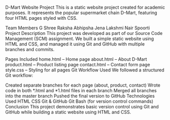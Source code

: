 D-Mart Website Project
This is a static website project created for academic purposes. It represents the popular supermarket chain D-Mart, featuring four HTML pages styled with CSS.

Team Members
G Shree Raksha
Abhipsha Jena
Lakshmi Nair
Spoorti
Project Description
This project was developed as part of our Source Code Management (SCM) assignment. We built a simple static website using HTML and CSS, and managed it using Git and GitHub with multiple branches and commits.

Pages Included
home.html – Home page
about.html – About D-Mart
product.html – Product listing page
contact.html – Contact form page
style.css – Styling for all pages
Git Workflow Used
We followed a structured Git workflow:

Created separate branches for each page (about, product, contact)
Wrote code in both *.html and *1.html files in each branch
Merged all branches into the master branch
Pushed the final version to GitHub
Technologies Used
HTML
CSS
Git & GitHub
Git Bash (for version control commands)
Conclusion
This project demonstrates basic version control using Git and GitHub while building a static website using HTML and CSS.

